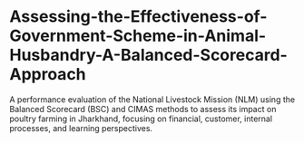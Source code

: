 # Assessing-the-Effectiveness-of-Government-Scheme-in-Animal-Husbandry-A-Balanced-Scorecard-Approach
A performance evaluation of the National Livestock Mission (NLM) using the Balanced Scorecard (BSC) and CIMAS methods to assess its impact on poultry farming in Jharkhand, focusing on financial, customer, internal processes, and learning perspectives.
